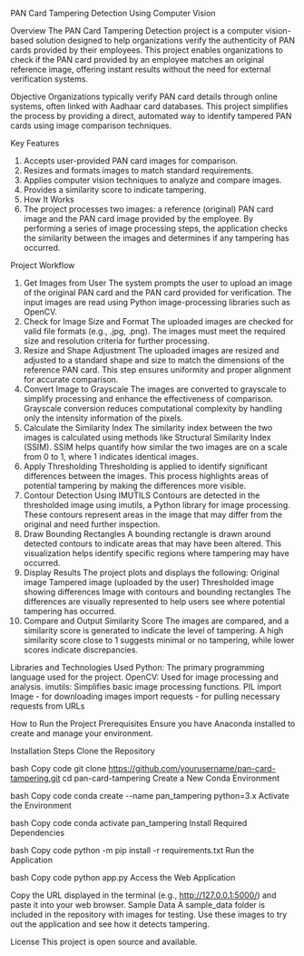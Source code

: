 PAN Card Tampering Detection Using Computer Vision

Overview
The PAN Card Tampering Detection project is a computer vision-based solution designed to help organizations verify the authenticity of PAN cards provided by their employees. This project enables organizations to check if the PAN card provided by an employee matches an original reference image, offering instant results without the need for external verification systems.

Objective
Organizations typically verify PAN card details through online systems, often linked with Aadhaar card databases. This project simplifies the process by providing a direct, automated way to identify tampered PAN cards using image comparison techniques.

Key Features
1. Accepts user-provided PAN card images for comparison.
2. Resizes and formats images to match standard requirements.
3. Applies computer vision techniques to analyze and compare images.
4. Provides a similarity score to indicate tampering.
5. How It Works
6. The project processes two images: a reference (original) PAN card image and the PAN card image provided by the employee. By performing a series of image processing steps, the application checks the similarity between the images and determines if any tampering has occurred.

Project Workflow
1. Get Images from User
The system prompts the user to upload an image of the original PAN card and the PAN card provided for verification.
The input images are read using Python image-processing libraries such as OpenCV.
2. Check for Image Size and Format
The uploaded images are checked for valid file formats (e.g., .jpg, .png).
The images must meet the required size and resolution criteria for further processing.
3. Resize and Shape Adjustment
The uploaded images are resized and adjusted to a standard shape and size to match the dimensions of the reference PAN card.
This step ensures uniformity and proper alignment for accurate comparison.
4. Convert Image to Grayscale
The images are converted to grayscale to simplify processing and enhance the effectiveness of comparison.
Grayscale conversion reduces computational complexity by handling only the intensity information of the pixels.
5. Calculate the Similarity Index
The similarity index between the two images is calculated using methods like Structural Similarity Index (SSIM).
SSIM helps quantify how similar the two images are on a scale from 0 to 1, where 1 indicates identical images.
6. Apply Thresholding
Thresholding is applied to identify significant differences between the images.
This process highlights areas of potential tampering by making the differences more visible.
7. Contour Detection Using IMUTILS
Contours are detected in the thresholded image using imutils, a Python library for image processing.
These contours represent areas in the image that may differ from the original and need further inspection.
8. Draw Bounding Rectangles
A bounding rectangle is drawn around detected contours to indicate areas that may have been altered.
This visualization helps identify specific regions where tampering may have occurred.
9. Display Results
The project plots and displays the following:
Original image
Tampered image (uploaded by the user)
Thresholded image showing differences
Image with contours and bounding rectangles
The differences are visually represented to help users see where potential tampering has occurred.
10. Compare and Output Similarity Score
The images are compared, and a similarity score is generated to indicate the level of tampering.
A high similarity score close to 1 suggests minimal or no tampering, while lower scores indicate discrepancies.

Libraries and Technologies Used
Python: The primary programming language used for the project.
OpenCV: Used for image processing and analysis.
imutils: Simplifies basic image processing functions.
PIL import Image - for downloading images
import requests - for pulling necessary requests from URLs

How to Run the Project
Prerequisites
Ensure you have Anaconda installed to create and manage your environment.

Installation Steps
Clone the Repository

bash
Copy code
git clone https://github.com/yourusername/pan-card-tampering.git
cd pan-card-tampering
Create a New Conda Environment

bash
Copy code
conda create --name pan_tampering python=3.x
Activate the Environment

bash
Copy code
conda activate pan_tampering
Install Required Dependencies

bash
Copy code
python -m pip install -r requirements.txt
Run the Application

bash
Copy code
python app.py
Access the Web Application

Copy the URL displayed in the terminal (e.g., http://127.0.0.1:5000/) and paste it into your web browser.
Sample Data
A sample_data folder is included in the repository with images for testing. Use these images to try out the application and see how it detects tampering.

License
This project is open source and available. 


